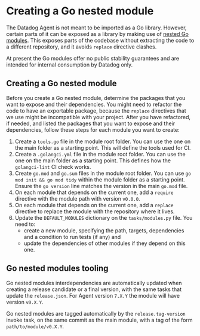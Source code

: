 # Creating a Go nested module

The Datadog Agent is not meant to be imported as a Go library. However, certain parts of it can be exposed as a library by making use of [nested Go modules](https://github.com/go-modules-by-example/index/blob/master/009_submodules/README.md). This exposes parts of the codebase without extracting the code to a different repository, and it avoids `replace` directive clashes.

At present the Go modules offer no public stability guarantees and are intended for internal consumption by Datadog only.

## Creating a Go nested module

Before you create a Go nested module, determine the packages that you want to expose and their dependencies. You might need to refactor the code to have an exportable package, because the `replace` directives that we use might be incompatible with your project.
After you have refactored, if needed, and listed the packages that you want to expose and their dependencies, follow these steps for each module you want to create:

1. Create a `tools.go` file in the module root folder. You can use the one on the main folder as a starting point. This will define the tools used for CI.
1. Create a `.golangci.yml` file in the module root folder. You can use the one on the main folder as a starting point. This defines how the `golangci-lint` CI check works.
1. Create `go.mod` and `go.sum` files in the module root folder. You can use `go mod init && go mod tidy` within the module folder as a starting point. Ensure the `go version` line matches the version in the main `go.mod` file.
1. On each module that depends on the current one, add a `require` directive with the module path with version `v0.0.0`.
1. On each module that depends on the current one, add a `replace` directive to replace the module with the repository where it lives.
1. Update the `DEFAULT_MODULES` dictionary on the `tasks/modules.py` file. You need to:
    - create a new module, specifying the path, targets, dependencies and a condition to run tests (if any) and
    - update the dependencies of other modules if they depend on this one.

## Go nested modules tooling

Go nested modules interdependencies are automatically updated when creating a release candidate or a final version, with the same tasks that update the `release.json`. For Agent version `7.X.Y` the module will have version `v0.X.Y`.

Go nested modules are tagged automatically by the `release.tag-version` invoke task, on the same commit as the main module, with a tag of the form `path/to/module/v0.X.Y`.
